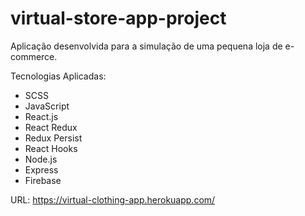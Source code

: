 # virtual-store-app-project

Aplicação desenvolvida para a simulação de uma pequena loja de e-commerce.

Tecnologias Aplicadas:

- SCSS
- JavaScript
- React.js
- React Redux
- Redux Persist
- React Hooks
- Node.js
- Express
- Firebase

URL: https://virtual-clothing-app.herokuapp.com/
